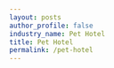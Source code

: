 ```yaml
---
layout: posts 
author_profile: false 
industry_name: Pet Hotel
title: Pet Hotel
permalink: /pet-hotel
---
```

